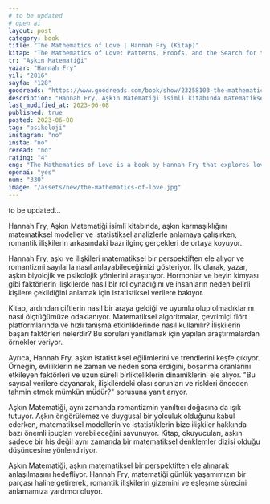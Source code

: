 ```yaml
---
# to be updated
# open ai
layout: post
category: book
title: "The Mathematics of Love | Hannah Fry (Kitap)"
kitap: "The Mathematics of Love: Patterns, Proofs, and the Search for the Ultimate Equation"
tr: "Aşkın Matematiği"
yazar: "Hannah Fry"
yil: "2016"
sayfa: "128"
goodreads: "https://www.goodreads.com/book/show/23258103-the-mathematics-of-love"
description: "Hannah Fry, Aşkın Matematiği isimli kitabında matematiksel modeller ve istatistiksel analizler kullanarak aşkın arkasındaki bazı ilginç gerçekleri ortaya koyuyor."
last_modified_at: 2023-06-08
published: true
posted: 2023-06-08
tag: "psikoloji"
instagram: "no"
insta: "no"
reread: "no"
rating: "4"
eng: "The Mathematics of Love is a book by Hannah Fry that explores love through mathematical models and statistical analysis, revealing the hidden patterns and complexities of romantic relationships."
openai: "yes"
num: "330"
image: "/assets/new/the-mathematics-of-love.jpg"
---
```


to be updated...

Hannah Fry, Aşkın Matematiği isimli kitabında, aşkın karmaşıklığını matematiksel modeller ve istatistiksel analizlerle anlamaya çalışırken, romantik ilişkilerin arkasındaki bazı ilginç gerçekleri de ortaya koyuyor.

Hannah Fry, aşkı ve ilişkileri matematiksel bir perspektiften ele alıyor ve romantizmi sayılarla nasıl anlayabileceğimizi gösteriyor. İlk olarak, yazar, aşkın biyolojik ve psikolojik yönlerini araştırıyor. Hormonlar ve beyin kimyası gibi faktörlerin ilişkilerde nasıl bir rol oynadığını ve insanların neden belirli kişilere çekildiğini anlamak için istatistiksel verilere bakıyor.

Kitap, ardından çiftlerin nasıl bir araya geldiği ve uyumlu olup olmadıklarını nasıl ölçtüğümüze odaklanıyor. Matematiksel algoritmalar, çevrimiçi flört platformlarında ve hızlı tanışma etkinliklerinde nasıl kullanılır? İlişkilerin başarı faktörleri nelerdir? Bu soruları yanıtlamak için yapılan araştırmalardan örnekler veriyor.

Ayrıca, Hannah Fry, aşkın istatistiksel eğilimlerini ve trendlerini keşfe çıkıyor. Örneğin, evliliklerin ne zaman ve neden sona erdiğini, boşanma oranlarını etkileyen faktörleri ve uzun süreli birlikteliklerin dinamiklerini ele alıyor. "Bu sayısal verilere dayanarak, ilişkilerdeki olası sorunları ve riskleri önceden tahmin etmek mümkün müdür?" sorusuna yanıt arıyor.

Aşkın Matematiği, aynı zamanda romantizmin yanıltıcı doğasına da ışık tutuyor. Aşkın öngörülemez ve duygusal bir yolculuk olduğunu kabul ederken, matematiksel modellerin ve istatistiklerin bize ilişkiler hakkında bazı önemli ipuçları verebileceğini savunuyor. Kitap, okuyucuları, aşkın sadece bir his değil aynı zamanda bir matematiksel denklemler dizisi olduğu düşüncesine yönlendiriyor.

Aşkın Matematiği, aşkın matematiksel bir perspektiften ele alınarak anlaşılmasını hedefliyor. Hannah Fry, matematiği günlük yaşamımızın bir parçası haline getirerek, romantik ilişkilerin gizemini ve eşleşme sürecini anlamamıza yardımcı oluyor.
